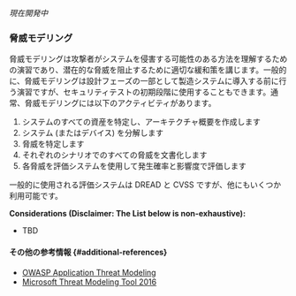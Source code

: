 _現在開発中_

### 脅威モデリング

脅威モデリングは攻撃者がシステムを侵害する可能性のある方法を理解するための演習であり、潜在的な脅威を阻止するために適切な緩和策を講じます。一般的に、脅威モデリングは設計フェーズの一部として製造システムに導入する前に行う演習ですが、セキュリティテストの初期段階に使用することもできます。通常、脅威モデリングには以下のアクティビティがあります。

1. システムのすべての資産を特定し、アーキテクチャ概要を作成します
2. システム (またはデバイス) を分解します
3. 脅威を特定します
4. それぞれのシナリオでのすべての脅威を文書化します
5. 各脅威を評価システムを使用して発生確率と影響度で評価します

一般的に使用される評価システムは DREAD と CVSS ですが、他にもいくつか利用可能です。

**Considerations \(Disclaimer: The List below is non-exhaustive\):**

* TBD

#### その他の参考情報 {#additional-references}

* [OWASP Application Threat Modeling](https://www.owasp.org/index.php/Application_Threat_Modeling)
* [Microsoft Threat Modeling Tool 2016](https://www.microsoft.com/en-us/download/details.aspx?id=49168)
